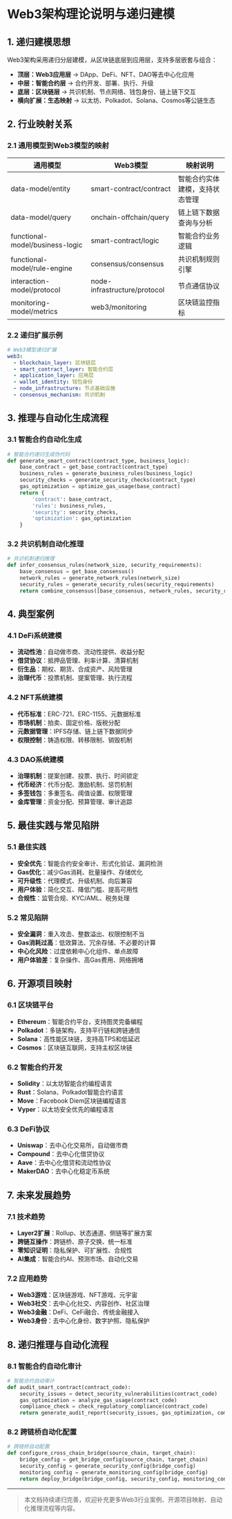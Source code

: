 # Web3架构理论说明与递归建模

## 1. 递归建模思想

Web3架构采用递归分层建模，从区块链底层到应用层，支持多层嵌套与组合：

- **顶层：Web3应用层** → DApp、DeFi、NFT、DAO等去中心化应用
- **中层：智能合约层** → 合约开发、部署、执行、升级
- **底层：区块链层** → 共识机制、节点网络、钱包身份、链上链下交互
- **横向扩展：生态映射** → 以太坊、Polkadot、Solana、Cosmos等公链生态

## 2. 行业映射关系

### 2.1 通用模型到Web3模型的映射

| 通用模型 | Web3模型 | 映射说明 |
|---------|---------|---------|
| data-model/entity | smart-contract/contract | 智能合约实体建模，支持状态管理 |
| data-model/query | onchain-offchain/query | 链上链下数据查询与分析 |
| functional-model/business-logic | smart-contract/logic | 智能合约业务逻辑 |
| functional-model/rule-engine | consensus/consensus | 共识机制规则引擎 |
| interaction-model/protocol | node-infrastructure/protocol | 节点通信协议 |
| monitoring-model/metrics | web3/monitoring | 区块链监控指标 |

### 2.2 递归扩展示例

```yaml
# Web3模型递归扩展
web3:
  - blockchain_layer: 区块链层
  - smart_contract_layer: 智能合约层
  - application_layer: 应用层
  - wallet_identity: 钱包身份
  - node_infrastructure: 节点基础设施
  - consensus_mechanism: 共识机制
```

## 3. 推理与自动化生成流程

### 3.1 智能合约自动化生成

```python
# 智能合约递归生成伪代码
def generate_smart_contract(contract_type, business_logic):
    base_contract = get_base_contract(contract_type)
    business_rules = generate_business_rules(business_logic)
    security_checks = generate_security_checks(contract_type)
    gas_optimization = optimize_gas_usage(base_contract)
    return {
        'contract': base_contract,
        'rules': business_rules,
        'security': security_checks,
        'optimization': gas_optimization
    }
```

### 3.2 共识机制自动化推理

```python
# 共识机制递归推理
def infer_consensus_rules(network_size, security_requirements):
    base_consensus = get_base_consensus()
    network_rules = generate_network_rules(network_size)
    security_rules = generate_security_rules(security_requirements)
    return combine_consensus([base_consensus, network_rules, security_rules])
```

## 4. 典型案例

### 4.1 DeFi系统建模

- **流动性池**：自动做市商、流动性提供、收益分配
- **借贷协议**：抵押品管理、利率计算、清算机制
- **衍生品**：期权、期货、合成资产、风险管理
- **治理代币**：投票机制、提案管理、执行流程

### 4.2 NFT系统建模

- **代币标准**：ERC-721、ERC-1155、元数据标准
- **市场机制**：拍卖、固定价格、版税分配
- **元数据管理**：IPFS存储、链上链下数据同步
- **权限控制**：铸造权限、转移限制、销毁机制

### 4.3 DAO系统建模

- **治理机制**：提案创建、投票、执行、时间锁定
- **代币经济**：代币分配、激励机制、惩罚机制
- **多签钱包**：多重签名、阈值设置、权限管理
- **金库管理**：资金分配、预算管理、审计追踪

## 5. 最佳实践与常见陷阱

### 5.1 最佳实践

- **安全优先**：智能合约安全审计、形式化验证、漏洞检测
- **Gas优化**：减少Gas消耗、批量操作、存储优化
- **可升级性**：代理模式、升级机制、向后兼容
- **用户体验**：简化交互、降低门槛、提高可用性
- **合规性**：监管合规、KYC/AML、税务处理

### 5.2 常见陷阱

- **安全漏洞**：重入攻击、整数溢出、权限控制不当
- **Gas消耗过高**：低效算法、冗余存储、不必要的计算
- **中心化风险**：过度依赖中心化组件、单点故障
- **用户体验差**：复杂操作、高Gas费用、网络拥堵

## 6. 开源项目映射

### 6.1 区块链平台

- **Ethereum**：智能合约平台，支持图灵完备编程
- **Polkadot**：多链架构，支持平行链和跨链通信
- **Solana**：高性能区块链，支持高TPS和低延迟
- **Cosmos**：区块链互联网，支持主权区块链

### 6.2 智能合约开发

- **Solidity**：以太坊智能合约编程语言
- **Rust**：Solana、Polkadot智能合约语言
- **Move**：Facebook Diem区块链编程语言
- **Vyper**：以太坊安全优先的编程语言

### 6.3 DeFi协议

- **Uniswap**：去中心化交易所，自动做市商
- **Compound**：去中心化借贷协议
- **Aave**：去中心化借贷和流动性协议
- **MakerDAO**：去中心化稳定币系统

## 7. 未来发展趋势

### 7.1 技术趋势

- **Layer2扩展**：Rollup、状态通道、侧链等扩展方案
- **跨链互操作**：跨链桥、原子交换、统一标准
- **零知识证明**：隐私保护、可扩展性、合规性
- **AI集成**：智能合约AI、预测市场、自动化交易

### 7.2 应用趋势

- **Web3游戏**：区块链游戏、NFT游戏、元宇宙
- **Web3社交**：去中心化社交、内容创作、社区治理
- **Web3金融**：DeFi、CeFi融合、传统金融接入
- **Web3身份**：去中心化身份、数字护照、隐私保护

## 8. 递归推理与自动化流程

### 8.1 智能合约自动化审计

```python
# 智能合约自动审计
def audit_smart_contract(contract_code):
    security_issues = detect_security_vulnerabilities(contract_code)
    gas_optimization = analyze_gas_usage(contract_code)
    compliance_check = check_regulatory_compliance(contract_code)
    return generate_audit_report(security_issues, gas_optimization, compliance_check)
```

### 8.2 跨链桥自动化配置

```python
# 跨链桥自动配置
def configure_cross_chain_bridge(source_chain, target_chain):
    bridge_config = get_bridge_config(source_chain, target_chain)
    security_config = generate_security_config(bridge_config)
    monitoring_config = generate_monitoring_config(bridge_config)
    return deploy_bridge(bridge_config, security_config, monitoring_config)
```

---

> 本文档持续递归完善，欢迎补充更多Web3行业案例、开源项目映射、自动化推理流程等内容。
